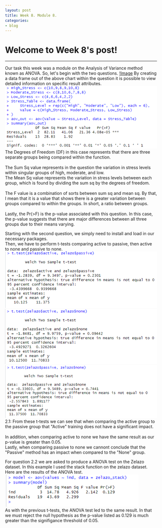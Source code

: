 ```yaml
---
layout: post
title: Week 8. Module 8.
categories:
- blog
---
```


# Welcome to Week 8's post!

---
Our task this week was a module on the Analysis of Variance method known as ANOVA.
So, let's begin with the two questions.
[!Image](https://raw.githubusercontent.com/ScottAustinYoung/scottaustinyoung.github.io/refs/heads/master/assets/module8/questions.png)
By creating a data frame out of the above chart within the question it is possible to view detailed information on specific result attributes.  
![Image](https://raw.githubusercontent.com/ScottAustinYoung/scottaustinyoung.github.io/refs/heads/master/assets/module8/aov.png)
The Degrees of Freedom (DF) in this case represents that there are three separate groups being compared within the function.    
<br>
The Sum Sq value represents in the question the variation in stress levels within singular groups of high, moderate, and low. 
<br>
The Mean Sq value represents the variation in stress levels between each group, which is found by dividing the sum sq by the degrees of freedom.  
<br>
The F value is a combination of sorts between sum sq and mean sq. By that, I mean that it is a value that shows there is a greater variation between groups compared to within the groups. In short, a ratio between groups.  
<br>
Lastly, the Pr(>F) is the p-value associated with this question. In this case, the p-value suggests that there are major differences between all three groups due to their means varying.  


Starting with the second question, we simply need to install and load in our necessary packages. 
<br>
Then, we have to perform t-tests comparing active to passive, then active to none and passive to none.  
![Image](https://raw.githubusercontent.com/ScottAustinYoung/scottaustinyoung.github.io/refs/heads/master/assets/module8/activePassive.png)
![Image](https://raw.githubusercontent.com/ScottAustinYoung/scottaustinyoung.github.io/refs/heads/master/assets/module8/activeNone.png)
![Image](https://raw.githubusercontent.com/ScottAustinYoung/scottaustinyoung.github.io/refs/heads/master/assets/module8/passiveNone.png)  
2.1: From these t-tests we can see that when comparing the active group to the passive group that "Active" training does not have a significant impact.  
<br>
In addition, when comparing active to none we have the same result as our p-value is greater than 0.05. 
<br>
Lastly, when comparing passive to none we cannont conclude that the "Passive" method has an impact when compared to the "None" group.  

For question 2.2 we are asked to produce a ANOVA test on the Zelazo dataset. In this example I used the stack function on the zelazo dataset. Here are the results of the ANOVA test.  
![Image](https://raw.githubusercontent.com/ScottAustinYoung/scottaustinyoung.github.io/refs/heads/master/assets/module8/aov1.png)  
As with the previous t-tests, the ANOVA test led to the same result. In that we must reject the null hypothesis as the p-value listed as 0.129 is much greater than the signifigance threshold of 0.05.
